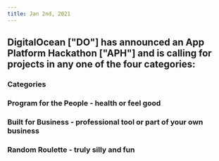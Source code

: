 ```yaml
---
title: Jan 2nd, 2021
---
```


## DigitalOcean ["DO"] has announced an App Platform Hackathon ["APH"] and is calling for projects in any one of the four categories:
### Categories
####
###
### Program for the People - health or feel good
### Built for Business - professional tool or part of your own business
### Random Roulette - truly silly and fun
